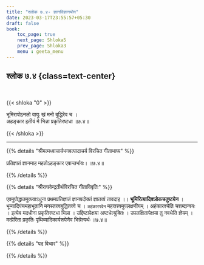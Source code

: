 ```yaml
---
title: "श्लोक ७.४- ज्ञानविज्ञानयोग"
date: 2023-03-17T23:55:57+05:30
draft: false
book:
    toc_page: true
    next_page: Shloka5
    prev_page: Shloka3
    menu : geeta_menu
---
```




## श्लोक ७.४ {class=text-center}

<br/>

{{< shloka  "0"  >}}

भूमिरापोऽनलो वायुः खं मनो बुद्धिरेव च ।  
अहङ्कार इतीयं मे भिन्ना प्रकृतिरष्टधा ॥७.४॥

{{< /shloka >}}

---


{{% details "श्रीमत्मध्वाचार्यभगवत्पादाचर्य विरचित  गीताभाष्य" %}}

प्रतिज्ञातं ज्ञानमाह महतोऽहङ्कार एवान्तर्भावः। ॥७.४॥

{{% /details %}}



{{% details "श्रीराघवेन्द्रतीर्थविरचित गीताविवृतिः" %}}

एवमुपोद्धातमुक्त्वाऽधुना प्रथमप्रतिज्ञातं ज्ञानपदोक्तं ज्ञातव्यं तावदाह
।। **भूमिरित्यादिक्ञोकचतुष्टयेन** । भूम्यादिपंचमहाभूतानि
मनस्तत्त्वबुद्धितत्त्वे च । `अहंकारपदेन` महत्तत्त्वमुपलक्षणीयम् । 
अहंकारश्चेति चशब्दान्वयः । इत्येव मदधीना प्रकृतिरष्टधा भिन्ना ।
 उद्दिष्टापेक्षया अष्टधेत्युक्तिः । उपलक्षितापेक्षया तु नवधेति ज्ञेयम् ।
 मत्प्रेरिता प्रकृतिः पृथिव्यादिकार्यरूपेणैव भिन्नेत्यर्थः  ॥७.४॥


{{% /details %}}



{{% details "पद विचार" %}}


{{% /details %}}
